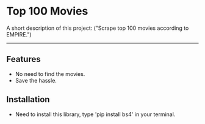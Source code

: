 # Top 100 Movies

A short description of this project:
    ("Scrape top 100 movies according to EMPIRE.")

---

##  Features

- No need to find the movies.
- Save the hassle.

##  Installation

- Need to install this library, type 'pip install bs4' in your terminal.